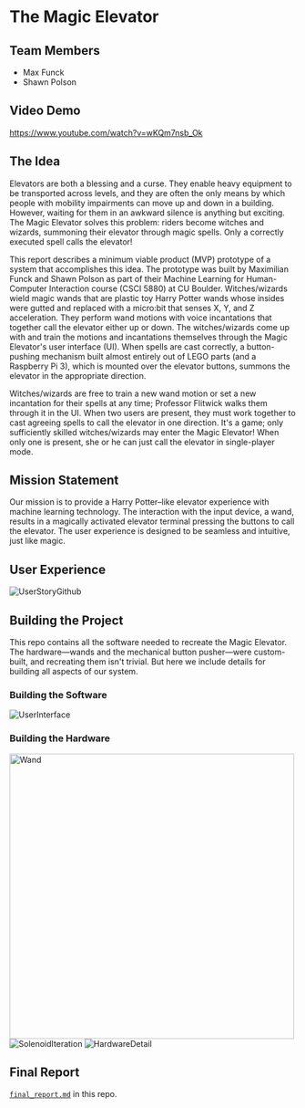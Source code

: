 # The Magic Elevator

## Team Members
 - Max Funck
 - Shawn Polson
 
## Video Demo
https://www.youtube.com/watch?v=wKQm7nsb_Ok

## The Idea
Elevators are both a blessing and a curse. They enable heavy equipment to be transported across levels, and they are often the only means by which people with mobility impairments can move up and down in a building. However, waiting for them in an awkward silence is anything but exciting. The Magic Elevator solves this problem: riders become witches and wizards, summoning their elevator through magic spells. Only a correctly executed spell calls the elevator!

This report describes a minimum viable product (MVP) prototype of a system that accomplishes this idea. The prototype was built by Maximilian Funck and Shawn Polson as part of their Machine Learning for Human-Computer Interaction course (CSCI 5880) at CU Boulder. Witches/wizards wield magic wands that are plastic toy Harry Potter wands whose insides were gutted and replaced with a micro:bit that senses X, Y, and Z acceleration. They perform wand motions with voice incantations that together call the elevator either up or down. The witches/wizards come up with and train the motions and incantations themselves through the Magic Elevator's user interface (UI). When spells are cast correctly, a button-pushing mechanism built almost entirely out of LEGO parts (and a Raspberry Pi 3), which is mounted over the elevator buttons, summons the elevator in the appropriate direction.

Witches/wizards are free to train a new wand motion or set a new incantation for their spells at any time; Professor Flitwick walks them through it in the UI. When two users are present, they must work together to cast agreeing spells to call the elevator in one direction. It's a game; only sufficiently skilled witches/wizards may enter the Magic Elevator! When only one is present, she or he can just call the elevator in single-player mode.

## Mission Statement
Our mission is to provide a Harry Potter–like elevator experience with machine learning technology. The interaction with the input device, a wand, results in a magically activated elevator terminal pressing the buttons to call the elevator. The user experience is designed to be seamless and intuitive, just like magic.

## User Experience
![UserStoryGithub](https://user-images.githubusercontent.com/46902147/56765798-20227e00-6765-11e9-979d-04eb72f43116.png)  

## Building the Project
This repo contains all the software needed to recreate the Magic Elevator. The hardware—wands and the mechanical button pusher—were custom-built, and recreating them isn't trivial. But here we include details for building all aspects of our system. 

### Building the Software
![UserInterface](https://user-images.githubusercontent.com/14846863/56779108-adca9180-6796-11e9-9332-b05396f1e6eb.png)

### Building the Hardware
<img src="https://user-images.githubusercontent.com/14846863/57103067-0d1e2980-6ce2-11e9-8049-d4707d75fbc0.PNG" width="500" title="Wand"></img>
![SolenoidIteration](https://user-images.githubusercontent.com/46902147/56854968-59d9bd00-68fc-11e9-9a6c-6a34c0a055ad.png)
![HardwareDetail](https://user-images.githubusercontent.com/46902147/56911665-a8a56500-6a6a-11e9-80de-c8a03416ab04.png)
 
## Final Report
[`final_report.md`](https://github.com/CUBoulder-2019Sp-IML4HCI/Final-Magic-Elevator-Funck-Polson/blob/master/final_report.md) in this repo.
